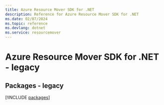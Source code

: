 ```yaml
---
title: Azure Resource Mover SDK for .NET
description: Reference for Azure Resource Mover SDK for .NET
ms.date: 02/07/2024
ms.topic: reference
ms.devlang: dotnet
ms.service: resourcemover
---
```

# Azure Resource Mover SDK for .NET - legacy
## Packages - legacy
[!INCLUDE [packages](resource-mover-index.md)]